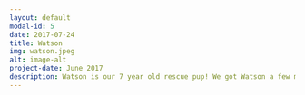 ```yaml
---
layout: default
modal-id: 5
date: 2017-07-24
title: Watson
img: watson.jpeg
alt: image-alt
project-date: June 2017
description: Watson is our 7 year old rescue pup! We got Watson a few months after we got engaged and the summer after we moved into our first house. The backyard was amazing - fully fenced and PERFECT for a dog to enjoy! Watson's rescue organization thinks that he is part lab, part hound, and another part heeler. Meaning, he is ALWAYS hungry but beyond smart! He knows so many tricks and will cycle through them as many times you want, as long as it means that there is a treat in it for him.
---
```

